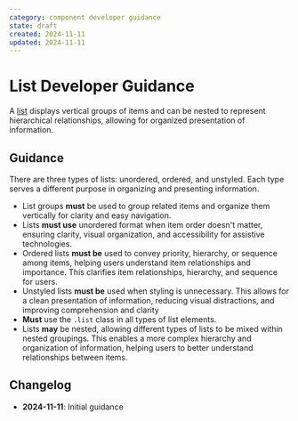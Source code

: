 ```yaml
---
category: component developer guidance
state: draft
created: 2024-11-11
updated: 2024-11-11
---
```


# List Developer Guidance

A [list](https://clarity.design/documentation/list) displays vertical groups of items and can be nested to represent hierarchical relationships, allowing for organized presentation of information.

## Guidance

There are three types of lists: unordered, ordered, and unstyled. Each type serves a different purpose in organizing and presenting information.

- List groups **must** be used to group related items and organize them vertically for clarity and easy navigation.
- Lists **must use** unordered format when item order doesn't matter, ensuring clarity, visual organization, and accessibility for assistive technologies.
- Ordered lists **must be** used to convey priority, hierarchy, or sequence among items, helping users understand item relationships and importance. This clarifies item relationships, hierarchy, and sequence for users.
- Unstyled lists **must be** used when styling is unnecessary. This allows for a clean presentation of information, reducing visual distractions, and improving comprehension and clarity
- **Must** use the `.list` class in all types of list elements.
- Lists **may** be nested, allowing different types of lists to be mixed within nested groupings. This enables a more complex hierarchy and organization of information, helping users to better understand relationships between items.


## Changelog

- **2024-11-11**: Initial guidance
